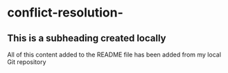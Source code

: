 # conflict-resolution-

## This is a subheading created locally

All of this content added to the README file has been added from my local Git repository 

